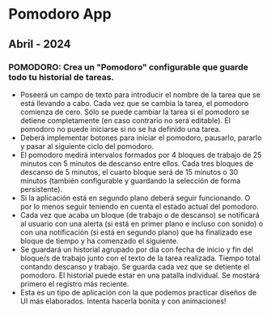 # Pomodoro App

## Abril - 2024

### POMODORO: Crea un "Pomodoro" configurable que guarde todo tu historial de tareas.

- Poseerá un campo de texto para introducir el nombre de la tarea que se está llevando a cabo. Cada vez que se cambia la tarea, el pomodoro comienza de cero. Sólo se puede cambiar la tarea si el pomodoro se detiene completamente (en caso contrario no será editable). El pomodoro no puede iniciarse si no se ha definido una tarea.
- Deberá implementar botones para iniciar el pomodoro, pausarlo, pararlo y pasar al siguiente ciclo del pomodoro.
- El pomodoro medirá intervalos formados por 4 bloques de trabajo de 25 minutos con 5 minutos de descanso entre ellos. Cada tres bloques de descanso de 5 minutos, el cuarto bloque será de 15 minutos o 30 minutos (también configurable y guardando la selección de forma persistente).
- Si la aplicación está en segundo plano deberá seguir funcionando. O por lo menos seguir teniendo en cuenta el estado actual del pomodoro.
- Cada vez que acaba un bloque (de trabajo o de descanso) se notificará al usuario con una alerta (si está en primer plano e incluso con sonido) o con una notificación (si está en segundo plano) que ha finalizado ese bloque de tiempo y ha comenzado el siguiente.
- Se guardará un historial agrupado por día con fecha de inicio y fin del bloque/s de trabajo junto con el texto de la tarea realizada. Tiempo total contando descanso y trabajo. Se guarda cada vez que se detiente el pomodoro. El historial puede estar en una patalla individual. Se mostará primero el registro más reciente.
- Esta es un tipo de aplicación con la que podemos practicar diseños de UI más elaborados. Intenta hacerla bonita y con animaciones!